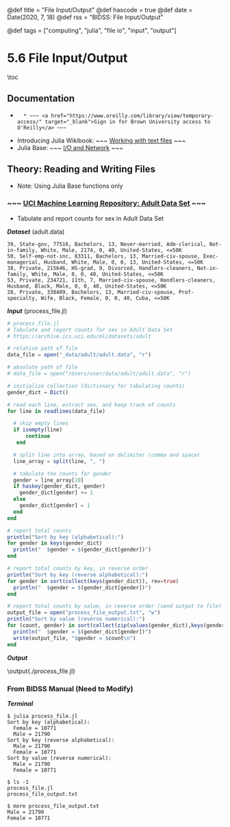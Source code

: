 @def title = "File Input/Output"
@def hascode = true
@def date = Date(2020, 7, 18)
@def rss = "BIDSS: File Input/Output"

@def tags = ["computing", "julia", "file io", "input", "output"]

# 5.6 File Input/Output

\toc

## Documentation
* ~~~ <a href="https://www.oreilly.com/library/view/julia-10-programming/9781788999090/" target="_blank">Julia 1.0 Programming:</a> ~~~ Chapter 8 (I/O, Networking, and Parallel Computing)
    * ~~~ <a href="https://www.oreilly.com/library/view/temporary-access/" target="_blank">Sign in for Brown University access to O'Reilly</a> ~~~  
* Introducing Julia Wikibook: ~~~ <a href="https://en.wikibooks.org/wiki/Introducing_Julia/Working_with_text_files" target="_blank">Working with text files</a> ~~~
* Julia Base: ~~~ <a href="https://docs.julialang.org/en/v1/base/io-network/#Base.readline" target="_blank">I/O and Network</a> ~~~ 

## Theory: Reading and Writing Files

* Note: Using Julia Base functions only

### ~~~ <a href="https://archive.ics.uci.edu/ml/datasets/adult" target="_blank"> UCI Machine Learning Repository: Adult Data Set</a> ~~~ 

* Tabulate and report counts for sex in Adult Data Set

**_Dataset_** (adult.data)

```plaintext
39, State-gov, 77516, Bachelors, 13, Never-married, Adm-clerical, Not-in-family, White, Male, 2174, 0, 40, United-States, <=50K
50, Self-emp-not-inc, 83311, Bachelors, 13, Married-civ-spouse, Exec-managerial, Husband, White, Male, 0, 0, 13, United-States, <=50K
38, Private, 215646, HS-grad, 9, Divorced, Handlers-cleaners, Not-in-family, White, Male, 0, 0, 40, United-States, <=50K
53, Private, 234721, 11th, 7, Married-civ-spouse, Handlers-cleaners, Husband, Black, Male, 0, 0, 40, United-States, <=50K
28, Private, 338409, Bachelors, 13, Married-civ-spouse, Prof-specialty, Wife, Black, Female, 0, 0, 40, Cuba, <=50K
```

**_Input_** (process_file.jl)

```julia:./process_file.jl
# process_file.jl
# Tabulate and report counts for sex in Adult Data Set
# https://archive.ics.uci.edu/ml/datasets/adult

# relative path of file
data_file = open("_data/adult/adult.data", "r")

# absolute path of file
# data_file = open("/Users/user/data/adult/adult.data", "r")

# initialize collection (dictionary for tabulating counts)
gender_dict = Dict()

# read each line, extract sex, and keep track of counts
for line in readlines(data_file)

  # skip empty lines
  if isempty(line)
      continue
   end

  # split line into array, based on delimiter (comma and space)
  line_array = split(line, ", ")

  # tabulate the counts for gender
  gender = line_array[10]
  if haskey(gender_dict, gender)
    gender_dict[gender] += 1
  else
    gender_dict[gender] = 1
  end
end

# report total counts
println("Sort by key (alphabetical):")
for gender in keys(gender_dict)
  println("  $gender = $(gender_dict[gender])")
end

# report total counts by key, in reverse order
println("Sort by key (reverse alphabetical):")
for gender in sort(collect(keys(gender_dict)), rev=true)
  println("  $gender = $(gender_dict[gender])")
end

# report total counts by value, in reverse order (send output to file)
output_file = open("process_file_output.txt", "w")
println("Sort by value (reverse numerical):")
for (count, gender) in sort(collect(zip(values(gender_dict),keys(gender_dict))), rev=true)
  println("  $gender = $(gender_dict[gender])")
  write(output_file, "$gender = $count\n")
end
```

**_Output_**

\output{./process_file.jl}


### From BIDSS Manual (Need to Modify)

**_Terminal_**

```plaintext
$ julia process_file.jl
Sort by key (alphabetical):
  Female = 10771
  Male = 21790
Sort by key (reverse alphabetical):
  Male = 21790
  Female = 10771
Sort by value (reverse numerical):
  Male = 21790
  Female = 10771

$ ls -1
process_file.jl
process_file_output.txt

$ more process_file_output.txt
Male = 21790
Female = 10771
```
